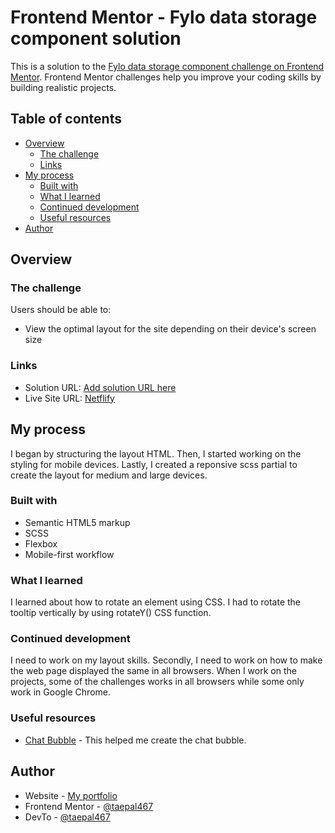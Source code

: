 # Frontend Mentor - Fylo data storage component solution

This is a solution to the [Fylo data storage component challenge on Frontend Mentor](https://www.frontendmentor.io/challenges/fylo-data-storage-component-1dZPRbV5n). Frontend Mentor challenges help you improve your coding skills by building realistic projects. 

## Table of contents

- [Overview](#overview)
  - [The challenge](#the-challenge)
  - [Links](#links)
- [My process](#my-process)
  - [Built with](#built-with)
  - [What I learned](#what-i-learned)
  - [Continued development](#continued-development)
  - [Useful resources](#useful-resources)
- [Author](#author)


## Overview

### The challenge

Users should be able to:

- View the optimal layout for the site depending on their device's screen size



### Links

- Solution URL: [Add solution URL here](https://your-solution-url.com)
- Live Site URL: [Netflify ](https://dapper-travesseiro-3c9688.netlify.app)

## My process
I began by structuring the layout HTML.
Then, I started working on the styling for mobile devices.
Lastly, I created a reponsive scss partial to create the layout for medium and large devices.

### Built with

- Semantic HTML5 markup
- SCSS 
- Flexbox
- Mobile-first workflow


### What I learned

I learned about how to rotate an element using CSS. I had to rotate the tooltip vertically by using rotateY() CSS function.


### Continued development

I need to work on my layout skills. Secondly, I need to work on how to make the web page displayed the same in all browsers. When I work on the projects, some of the challenges works in all browsers while some only work in Google Chrome.



### Useful resources

- [Chat Bubble](https://codepen.io/run-time/pen/VNRBJd) - This helped me create the chat bubble.


## Author

- Website - [My portfolio](https://taepal467.github.io/Chantae_P/)
- Frontend Mentor - [@taepal467](https://www.frontendmentor.io/profile/taepal467)
- DevTo - [@taepal467](https://dev.to/taepal467)


